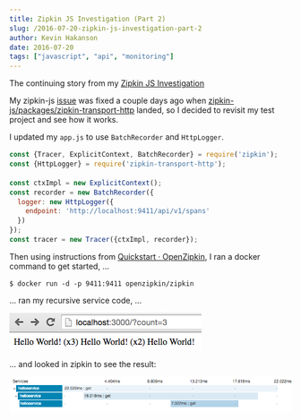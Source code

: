 ```yaml
---
title: Zipkin JS Investigation (Part 2)
slug: /2016-07-20-zipkin-js-investigation-part-2
author: Kevin Hakanson
date: 2016-07-20
tags: ["javascript", "api", "monitoring"]
---
```

The continuing story from my [Zipkin JS Investigation](../2016-06-10-zipkin-js-investigation)

My zipkin-js [issue](https://github.com/openzipkin/zipkin-js/issues/15) was fixed a couple days ago when [zipkin-js/packages/zipkin-transport-http](https://github.com/openzipkin/zipkin-js/tree/master/packages/zipkin-transport-http) landed, so I decided to revisit my test project and see how it works.

I updated my `app.js` to use `BatchRecorder` and `HttpLogger`.

```javascript
const {Tracer, ExplicitContext, BatchRecorder} = require('zipkin');  
const {HttpLogger} = require('zipkin-transport-http');  
  
const ctxImpl = new ExplicitContext();  
const recorder = new BatchRecorder({  
  logger: new HttpLogger({  
    endpoint: 'http://localhost:9411/api/v1/spans'  
  })  
});  
const tracer = new Tracer({ctxImpl, recorder});  
```

Then using instructions from [Quickstart · OpenZipkin](http://zipkin.io/pages/quickstart.html), I ran a docker command to get started, ...

```console
$ docker run -d -p 9411:9411 openzipkin/zipkin
```

... ran my recursive service code, ...

![](images/pastedImage_24.png)

... and looked in zipkin to see the result:

![](images/pastedImage_0.png)
